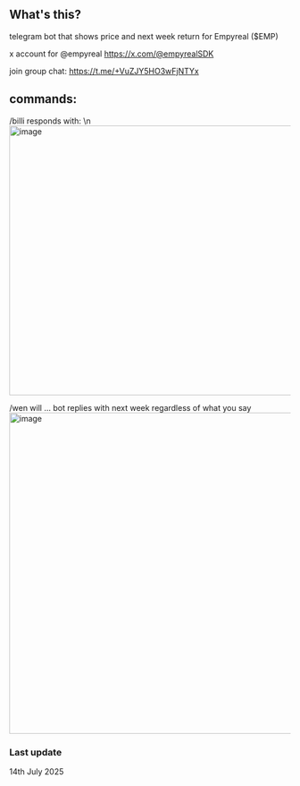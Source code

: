 ## What's this?

telegram bot that shows price and next week return for Empyreal ($EMP) 

x account for @empyreal 
https://x.com/@empyrealSDK

join group chat:
https://t.me/+VuZJY5HO3wFjNTYx 

## commands:
/billi
responds with: \n
<img width="519" height="482" alt="image" src="https://github.com/user-attachments/assets/3f97b470-a93a-46e8-b3a4-b22f4ccc1e28" />



/wen will ...
bot replies with next week regardless of what you say
<img width="519" height="574" alt="image" src="https://github.com/user-attachments/assets/5bde9f57-ece6-4753-8fad-2ff3787906a2" />


### Last update 
14th July 2025
